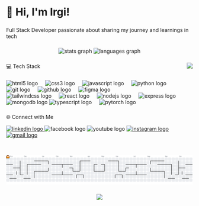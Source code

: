 <h1 align="left">👋 Hi, I'm Irgi!</h1>

###

<p align="left"><!--💻 --> Full Stack Developer passionate about sharing my journey and learnings in tech <!-- <br>🎥 Creating and sharing content about programming, web development, and productivity <br>🌱 learninginpublic while building personal projects and exploring new tech <br>📊 Currently focusing on AI, Machine Learning, and AI Engineering --></p>

###

<!-- Git Status -->

<div align="center">
  <img src="https://github-readme-stats.vercel.app/api?username=irgiadit7&hide_title=false&hide_rank=false&show_icons=true&include_all_commits=true&count_private=true&disable_animations=false&theme=dracula&locale=en&hide_border=false" height="150" alt="stats graph"  />
  <img src="https://github-readme-stats.vercel.app/api/top-langs?username=irgiadit7&locale=en&hide_title=false&layout=compact&card_width=320&langs_count=20&theme=dracula&hide_border=false" height="150" alt="languages graph"  />

<!-- ![irgiadit7's Streak](https://github-readme-streak-stats.herokuapp.com/?user=irgiadit7&theme=dracula&hide_border=false) -->

  <!--  <img src="https://github-readme-stats.vercel.app/api/top-langs?username=irgiadit7&locale=en&hide_title=false&layout=compact&card_width=320&langs_count=5&theme=dracula&hide_border=false" height="150" alt="languages graph"  /> -->
</div> 




###

<img align="right" height="250" src="https://files.catbox.moe/ifv0rd.png"  />

###

<p align="left">💻 Tech Stack</p>

###

<div align="left">
  <img src="https://cdn.jsdelivr.net/gh/devicons/devicon/icons/html5/html5-original.svg" height="30" alt="html5 logo"  />
  <img width="12" />
  <img src="https://cdn.jsdelivr.net/gh/devicons/devicon/icons/css3/css3-original.svg" height="30" alt="css3 logo"  />
  <img width="12" />
  <img src="https://cdn.jsdelivr.net/gh/devicons/devicon/icons/javascript/javascript-original.svg" height="30" alt="javascript logo"  />
  <img width="12" />
  <img src="https://cdn.jsdelivr.net/gh/devicons/devicon/icons/python/python-original.svg" height="30" alt="python logo"  />
  <img width="12" />
  <img src="https://cdn.simpleicons.org/git/F05032" height="30" alt="git logo"  />
  <img width="12" />
  <img src="https://skillicons.dev/icons?i=github" height="30" alt="github logo"  />
  <img width="12" />
  <img src="https://cdn.jsdelivr.net/gh/devicons/devicon/icons/figma/figma-original.svg" height="30" alt="figma logo"  />
  <img width="12" /> <br>
  <img src="https://skillicons.dev/icons?i=tailwind" height="30" alt="tailwindcss logo"  />
  <img width="12" />
  <img src="https://cdn.jsdelivr.net/gh/devicons/devicon/icons/react/react-original.svg" height="30" alt="react logo"  />
  <img width="12" />
  <img src="https://cdn.jsdelivr.net/gh/devicons/devicon/icons/nodejs/nodejs-original.svg" height="30" alt="nodejs logo"  />
  <img width="12" />
  <img src="https://img.shields.io/badge/Express-000000?logo=express&logoColor=white&style=for-the-badge" height="30" alt="express logo"  />
  <img width="12" />
  <img src="https://cdn.simpleicons.org/mongodb/47A248" height="30" alt="mongodb logo"  />
  <img src="https://cdn.jsdelivr.net/gh/devicons/devicon/icons/typescript/typescript-original.svg" height="30" alt="typescript logo"  />
  <img width="12" />
  <img src="https://cdn.jsdelivr.net/gh/devicons/devicon/icons/pytorch/pytorch-original.svg" height="30" alt="pytorch logo"  />
</div>

###

<p align="left">🌐 Connect with Me</p>

<div align="left">
  <a href="https://www.linkedin.com/in/irgi-adit-pratama/" target="_blank">
    <img src="https://raw.githubusercontent.com/maurodesouza/profile-readme-generator/master/src/assets/icons/social/linkedin/default.svg" width="52" height="40" alt="linkedin logo"  />
  </a>
  <img src="https://raw.githubusercontent.com/maurodesouza/profile-readme-generator/master/src/assets/icons/social/facebook/default.svg" width="52" height="40" alt="facebook logo"  />
  <img src="https://raw.githubusercontent.com/maurodesouza/profile-readme-generator/master/src/assets/icons/social/youtube/default.svg" width="52" height="40" alt="youtube logo"  />
  <a href="https://www.instagram.com/_iaprtma/#" target="_blank">
    <img src="https://raw.githubusercontent.com/maurodesouza/profile-readme-generator/master/src/assets/icons/social/instagram/default.svg" width="52" height="40" alt="instagram logo"  />
  </a>
  <a href="mailto:codewithgiii@gmail.com?subject=Halo%20CodeWithGiii" target="_blank">
    <img src="https://raw.githubusercontent.com/maurodesouza/profile-readme-generator/master/src/assets/icons/social/gmail/default.svg" width="52" height="40" alt="gmail logo"  />
  </a>
</div>


###

<picture>
  <source media="(prefers-color-scheme: dark)" srcset="https://raw.githubusercontent.com/irgiadit7/irgiadit7/output/pacman-contribution-graph-dark.svg">
  <source media="(prefers-color-scheme: light)" srcset="https://raw.githubusercontent.com/irgiadit7/irgiadit7/output/pacman-contribution-graph.svg">
  <img alt="pacman contribution graph" src="https://raw.githubusercontent.com/irgiadit7/irgiadit7/output/pacman-contribution-graph.svg">
</picture>

###

<div align="center">
  <img src="https://visitor-badge.laobi.icu/badge?page_id=irgiadit7.irgiadit7&"  />
</div>

###


<!-- Credit : https://github.com/maurodesouza/profile-readme-generator -->
